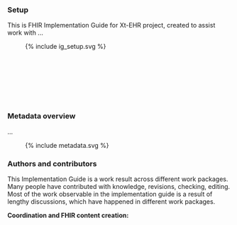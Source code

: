 ### Setup
This is FHIR Implementation Guide for Xt-EHR project, created to assist work with ...

<figure>
  {% include ig_setup.svg %}
</figure>


<br/><br/><br/><br/><br/><br/>

### Metadata overview
...
<figure>
  {% include metadata.svg %}
</figure>




### Authors and contributors

This Implementation Guide is a work result across different work packages. Many people have contributed with knowledge, revisions, checking, editing. Most of the work observable in the implementation guide is a result of lengthy discussions, which have happened in different work packages.  
 

**Coordination and FHIR content creation:**


<br/><br/>
